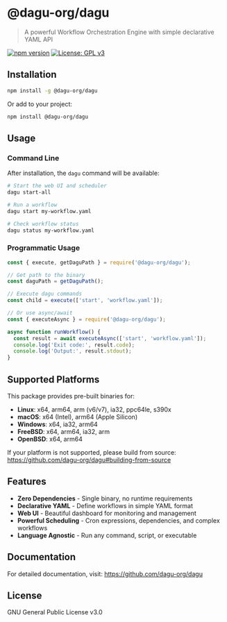 # @dagu-org/dagu

> A powerful Workflow Orchestration Engine with simple declarative YAML API

[![npm version](https://img.shields.io/npm/v/%40dagu-org%2Fdagu.svg)](https://www.npmjs.com/package/@dagu-org/dagu)
[![License: GPL v3](https://img.shields.io/badge/License-GPLv3-blue.svg)](https://www.gnu.org/licenses/gpl-3.0)

## Installation

```bash
npm install -g @dagu-org/dagu
```

Or add to your project:

```bash
npm install @dagu-org/dagu
```

## Usage

### Command Line

After installation, the `dagu` command will be available:

```bash
# Start the web UI and scheduler
dagu start-all

# Run a workflow
dagu start my-workflow.yaml

# Check workflow status
dagu status my-workflow.yaml
```

### Programmatic Usage

```javascript
const { execute, getDaguPath } = require('@dagu-org/dagu');

// Get path to the binary
const daguPath = getDaguPath();

// Execute dagu commands
const child = execute(['start', 'workflow.yaml']);

// Or use async/await
const { executeAsync } = require('@dagu-org/dagu');

async function runWorkflow() {
  const result = await executeAsync(['start', 'workflow.yaml']);
  console.log('Exit code:', result.code);
  console.log('Output:', result.stdout);
}
```

## Supported Platforms

This package provides pre-built binaries for:

- **Linux**: x64, arm64, arm (v6/v7), ia32, ppc64le, s390x
- **macOS**: x64 (Intel), arm64 (Apple Silicon)  
- **Windows**: x64, ia32, arm64
- **FreeBSD**: x64, arm64, ia32, arm
- **OpenBSD**: x64, arm64

If your platform is not supported, please build from source: https://github.com/dagu-org/dagu#building-from-source

## Features

- **Zero Dependencies** - Single binary, no runtime requirements
- **Declarative YAML** - Define workflows in simple YAML format
- **Web UI** - Beautiful dashboard for monitoring and management
- **Powerful Scheduling** - Cron expressions, dependencies, and complex workflows
- **Language Agnostic** - Run any command, script, or executable

## Documentation

For detailed documentation, visit: https://github.com/dagu-org/dagu

## License

GNU General Public License v3.0
